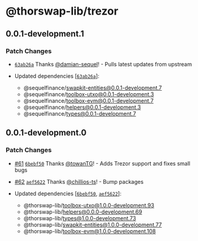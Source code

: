 # @thorswap-lib/trezor

## 0.0.1-development.1

### Patch Changes

- [`63ab26a`](https://github.com/thorswap/SwapKit/commit/63ab26a16b0c64fc2180f0072dfd42434213dd1a) Thanks [@damian-sequel](https://github.com/damian-sequel)! - Pulls latest updates from upstream

- Updated dependencies [[`63ab26a`](https://github.com/thorswap/SwapKit/commit/63ab26a16b0c64fc2180f0072dfd42434213dd1a)]:
  - @sequelfinance/swapkit-entities@0.0.1-development.7
  - @sequelfinance/toolbox-utxo@0.0.1-development.3
  - @sequelfinance/toolbox-evm@0.0.1-development.7
  - @sequelfinance/helpers@0.0.1-development.3
  - @sequelfinance/types@0.0.1-development.7

## 0.0.1-development.0

### Patch Changes

- [#61](https://github.com/thorswap/SwapKit/pull/61) [`6bebf50`](https://github.com/thorswap/SwapKit/commit/6bebf50ee8f39e0aa48a56f2f5a8ac4a5b0ce50a) Thanks [@towanTG](https://github.com/towanTG)! - Adds Trezor support and fixes small bugs

- [#62](https://github.com/thorswap/SwapKit/pull/62) [`aef5622`](https://github.com/thorswap/SwapKit/commit/aef5622f547640867b7f335bac3a0b33e75d03c1) Thanks [@chillios-ts](https://github.com/chillios-ts)! - Bump packages

- Updated dependencies [[`6bebf50`](https://github.com/thorswap/SwapKit/commit/6bebf50ee8f39e0aa48a56f2f5a8ac4a5b0ce50a), [`aef5622`](https://github.com/thorswap/SwapKit/commit/aef5622f547640867b7f335bac3a0b33e75d03c1)]:
  - @thorswap-lib/toolbox-utxo@1.0.0-development.93
  - @thorswap-lib/helpers@0.0.0-development.69
  - @thorswap-lib/types@1.0.0-development.73
  - @thorswap-lib/swapkit-entities@1.0.0-development.77
  - @thorswap-lib/toolbox-evm@1.0.0-development.108
